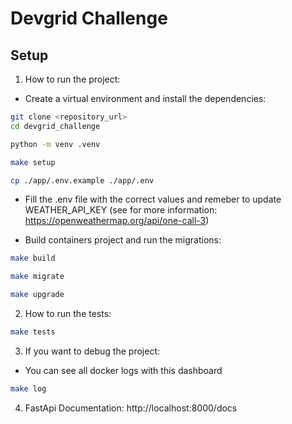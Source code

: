 # Devgrid Challenge

## Setup

1. How to run the project:

 - Create a virtual environment and install the dependencies:
```bash
git clone <repository_url>
cd devgrid_challenge

python -m venv .venv

make setup

cp ./app/.env.example ./app/.env
````
 - Fill the .env file with the correct values and remeber to update WEATHER_API_KEY (see for more information: https://openweathermap.org/api/one-call-3)

- Build containers project and run the migrations:

```bash
make build

make migrate

make upgrade

````

2. How to run the tests:
```bash
make tests
```

3. If you want to debug the project: 

- You can see all docker logs with this dashboard
   
```bash
make log
```

4. FastApi Documentation:
http://localhost:8000/docs

